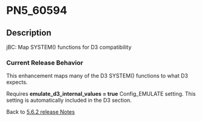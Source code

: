 # PN5_60594

<PageHeader />

## Description

jBC: Map SYSTEM() functions for D3 compatibility

### Current Release Behavior

This enhancement maps many of the D3 SYSTEM() functions to what D3 expects.

Requires **emulate\_d3\_internal\_values = true** Config\_EMULATE setting. This setting is automatically included in the D3 section.

Back to [5.6.2 release Notes](./../README.md)
